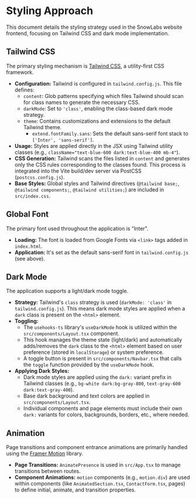 # Styling Approach

This document details the styling strategy used in the SnowLabs website frontend, focusing on Tailwind CSS and dark mode implementation.

## Tailwind CSS

The primary styling mechanism is [Tailwind CSS](https://tailwindcss.com/), a utility-first CSS framework.

-   **Configuration:** Tailwind is configured in `tailwind.config.js`. This file defines:
    -   `content`: Glob patterns specifying which files Tailwind should scan for class names to generate the necessary CSS.
    -   `darkMode`: Set to `'class'`, enabling the class-based dark mode strategy.
    -   `theme`: Contains customizations and extensions to the default Tailwind theme.
        -   `extend.fontFamily.sans`: Sets the default sans-serif font stack to `['Inter', 'sans-serif']`.
-   **Usage:** Styles are applied directly in the JSX using Tailwind utility classes (e.g., `className="text-blue-600 dark:text-blue-400 mb-4"`).
-   **CSS Generation:** Tailwind scans the files listed in `content` and generates only the CSS rules corresponding to the classes found. This process is integrated into the Vite build/dev server via PostCSS (`postcss.config.js`).
-   **Base Styles:** Global styles and Tailwind directives (`@tailwind base;`, `@tailwind components;`, `@tailwind utilities;`) are included in `src/index.css`.

## Global Font

The primary font used throughout the application is "Inter".

-   **Loading:** The font is loaded from Google Fonts via `<link>` tags added in `index.html`.
-   **Application:** It's set as the default sans-serif font in `tailwind.config.js` (see above).

## Dark Mode

The application supports a light/dark mode toggle.

-   **Strategy:** Tailwind's `class` strategy is used (`darkMode: 'class'` in `tailwind.config.js`). This means dark mode styles are applied when a `dark` class is present on the `<html>` element.
-   **Toggling:**
    -   The `usehooks-ts` library's `useDarkMode` hook is utilized within the `src/components/Layout.tsx` component.
    -   This hook manages the theme state (light/dark) and automatically adds/removes the `dark` class to the `<html>` element based on user preference (stored in `localStorage`) or system preference.
    -   A toggle button is present in `src/components/Navbar.tsx` that calls the `toggle` function provided by the `useDarkMode` hook.
-   **Applying Dark Styles:**
    -   Dark mode styles are applied using the `dark:` variant prefix in Tailwind classes (e.g., `bg-white dark:bg-gray-800`, `text-gray-600 dark:text-gray-400`).
    -   Base dark background and text colors are applied in `src/components/Layout.tsx`.
    -   Individual components and page elements must include their own `dark:` variants for colors, backgrounds, borders, etc., where needed.

## Animation

Page transitions and component entrance animations are primarily handled using the [Framer Motion](https://www.framer.com/motion/) library.

-   **Page Transitions:** `AnimatePresence` is used in `src/App.tsx` to manage transitions between routes.
-   **Component Animations:** `motion` components (e.g., `motion.div`) are used within components (like `AnimatedSection.tsx`, `ContactForm.tsx`, pages) to define initial, animate, and transition properties. 